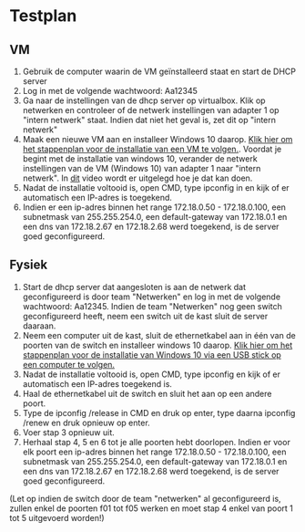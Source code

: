 # Testplan
## VM
1. Gebruik de computer waarin de VM geïnstalleerd staat en start de DHCP server
2. Log in met de volgende wachtwoord: Aa12345
3. Ga naar de instellingen van de dhcp server op virtualbox. Klik op netwerken en controleer of de netwerk instellingen van adapter 1 op "intern netwerk" staat. Indien dat niet het geval is, zet dit op "intern netwerk"
4. Maak een nieuwe VM aan en installeer Windows 10 daarop. [Klik hier om het stappenplan voor de installatie van een VM te volgen.](https://www.extremetech.com/computing/198427-how-to-install-windows-10-in-a-virtual-machine). Voordat je begint met de installatie van windows 10, verander de netwerk instellingen van de VM (Windows 10) van adapter 1 naar "intern netwerk". In [dit](https://www.youtube.com/watch?v=nsbxw_jx1wQ) video wordt er uitgelegd hoe je dat kan doen.
5. Nadat de installatie voltooid is, open CMD, type ipconfig in en kijk of er automatisch een IP-adres is toegekend.
6. Indien er een ip-adres binnen het range 172.18.0.50 - 172.18.0.100, een subnetmask van 255.255.254.0, een default-gateway van 172.18.0.1 en een dns van 172.18.2.67 en 172.18.2.68 werd toegekend, is de server goed geconfigureerd.

## Fysiek
1. Start de dhcp server dat aangesloten is aan de netwerk dat geconfigureerd is door team "Netwerken" en log in met de volgende wachtwoord: Aa12345. Indien de team "Netwerken" nog geen switch geconfigureerd heeft, neem een switch uit de kast sluit de server daaraan.
2. Neem een computer uit de kast, sluit de ethernetkabel aan in één van de poorten van de switch en installeer windows 10 daarop. [Klik hier om het stappenplan voor de installatie van Windows 10 via een USB stick op een computer te volgen.](https://www.youtube.com/watch?v=SKbR6XT7fcA)
3. Nadat de installatie voltooid is, open CMD, type ipconfig en kijk of er automatisch een IP-adres toegekend is.
4. Haal de ethernetkabel uit de switch en sluit het aan op een andere poort.
5. Type de ipconfig /release in CMD en druk op enter, type daarna ipconfig /renew en druk opnieuw op enter.
6. Voer stap 3 opnieuw uit.
5. Herhaal stap 4, 5 en 6 tot je alle poorten hebt doorlopen. Indien er voor elk poort een ip-adres binnen het range 172.18.0.50 - 172.18.0.100, een subnetmask van 255.255.254.0, een default-gateway van 172.18.0.1 en een dns van 172.18.2.67 en 172.18.2.68 werd toegekend, is de server goed geconfigureerd.

(Let op indien de switch door de team "netwerken" al geconfigureerd is, zullen enkel de poorten f01 tot f05 werken en moet stap 4 enkel van poort 1 tot 5 uitgevoerd worden!)
